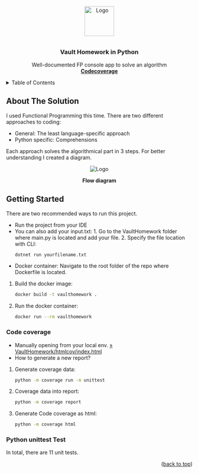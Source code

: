 <!-- Top of your README.md -->
<a name="top"></a>

<!-- PROJECT LOGO -->
<br />
<div align="center">
  <a><img src="https://i.imgur.com/dZVNWFP.png" alt="Logo" width="80" height="80"></a>

 ######  <h3 align="center">Vault Homework in Python</h3>

  <p align="center">
    Well-documented FP console app to solve an algorithm
    <br />
    <a href="https://i.imgur.com/4UYAoUO.png"><strong>Codecoverage </strong></a>
</div>



<!-- TABLE OF CONTENTS -->
<details>
  <summary>Table of Contents</summary>
  <ol>
    <li><a href="#about-the-solution">About The Solution</a></li>
    <li><a href="#getting-started">Getting Started</a></li>
    <li><a href="#python-unittest-test">Python unittest Test</a></li>
    <li><a href="#code-coverage">Code coverage</a></li>
  </ol>
</details>

<!--About The Solution -->
## About The Solution

I used Functional Programming this time. There are two different approaches to coding:
* General: The least language-specific approach
* Python specific: Comprehensions

Each approach solves the algorithmical part in 3 steps. For better understanding I created a diagram.
<div align="center">
  <a><img src="https://i.imgur.com/LwSPDSU.png" alt="Logo" ></a>
</div>
<p align="center">
    <strong>Flow diagram</strong> </a>

<!-- GETTING STARTED -->
## Getting Started

There are two recommended ways to run this project.
* Run the project from your IDE
* You can also add your input.txt:
        1. Go to the VaultHomework folder where main.py is located and add your file.
    2. Specify the file location with CLI:
     ```sh
     dotnet run yourfilename.txt
     ```
* Docker container: Navigate to the root folder of the repo where Dockerfile is located.
1. Build the docker image: 
    ```sh
    docker build -t vaulthomework .
    ```
2. Run the docker container:
    ```sh
    docker run --rm vaulthomework
    ```

<!-- Code coverage -->
### Code coverage 
* Manually opening from your local env. <a href="https://i.imgur.com/4UYAoUO.png">» VaultHomework/htmlcov/index.html</a>
* How to generate a new report?
1. Generate coverage data:
    ```sh
    python -m coverage run -m unittest
    ```
2. Coverage data into report:

    ```sh
    python -m coverage report
    ```
3. Generate Code coverage as html:
    ```sh
    python -m coverage html 
    ```

<!-- Python unittest Test -->
### Python unittest Test

In total, there are 11 unit tests.
<p align="right">(<a href="#vault-homework-in-python">back to top</a>)</p>

